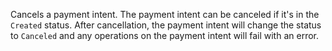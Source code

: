 Cancels a payment intent. The payment intent can be canceled if it's in the `Created` status. After cancellation, the payment intent will change the status to `Canceled` and any operations on the payment intent will fail with an error.